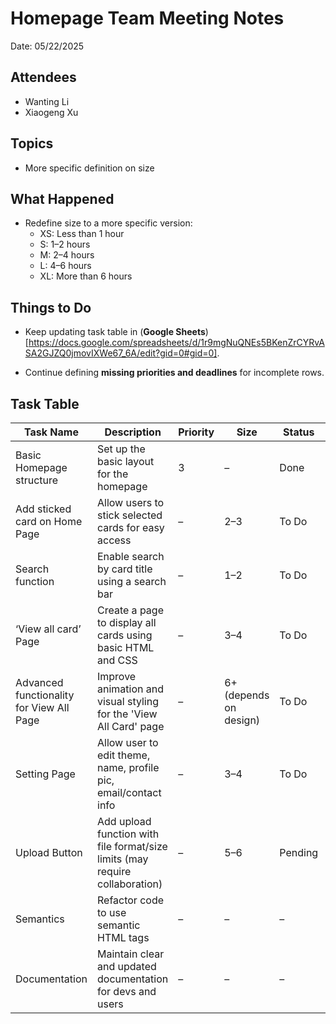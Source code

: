 # Homepage Team Meeting Notes

Date: 05/22/2025

## Attendees

* Wanting Li
* Xiaogeng Xu

## Topics

* More specific definition on size

## What Happened

* Redefine size to a more specific version:
  * XS: Less than 1 hour
  * S: 1–2 hours
  * M: 2–4 hours
  * L: 4–6 hours
  * XL: More than 6 hours

## Things to Do

* Keep updating task table in (**Google Sheets**)[https://docs.google.com/spreadsheets/d/1r9mgNuQNEs5BKenZrCYRvASA2GJZQ0jmovIXWe67_6A/edit?gid=0#gid=0].

* Continue defining **missing priorities and deadlines** for incomplete rows.


## Task Table
| **Task Name**                            | **Description**                                                              | **Priority** | **Size**               | **Status** | **Deadline** |
| ---------------------------------------- | ---------------------------------------------------------------------------- | ------------ | ---------------------- | ---------- | ------------ |
| Basic Homepage structure                 | Set up the basic layout for the homepage                                     | 3            | –                      | Done       | /            |
| Add sticked card on Home Page            | Allow users to stick selected cards for easy access                          | –            | 2–3                    | To Do      | –            |
| Search function                          | Enable search by card title using a search bar                               | –            | 1–2                    | To Do      | –            |
| ‘View all card’ Page                     | Create a page to display all cards using basic HTML and CSS                  | –            | 3–4                    | To Do      | –            |
| Advanced functionality for View All Page | Improve animation and visual styling for the 'View All Card' page            | –            | 6+ (depends on design) | To Do      | –            |
| Setting Page                             | Allow user to edit theme, name, profile pic, email/contact info              | –            | 3–4                    | To Do      | –            |
| Upload Button                            | Add upload function with file format/size limits (may require collaboration) | –            | 5–6                    | Pending    | –            |
| Semantics                                | Refactor code to use semantic HTML tags                                      | –            | –                      | –          | –            |
| Documentation                            | Maintain clear and updated documentation for devs and users                  | –            | –                      | –          | –            |

